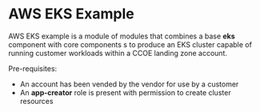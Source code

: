 # AWS EKS Example

AWS EKS example is a module of modules that combines a base __eks__ component with core components
s to produce an EKS cluster capable of running customer workloads within a CCOE landing zone account.

Pre-requisites:

* An account has been vended by the vendor for use by a customer
* An __app-creator__ role is present with permission to create cluster resources
